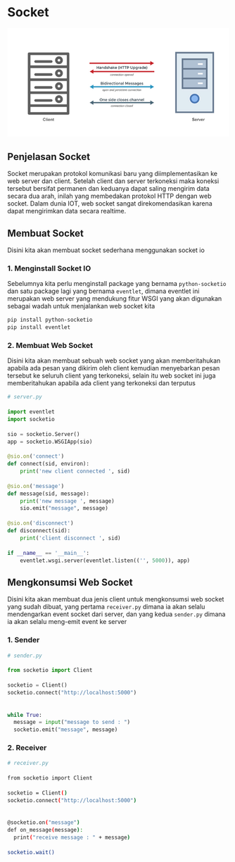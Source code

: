 # Socket

<img src="./websocket.jpg" width="600" />

## Penjelasan Socket

Socket merupakan protokol komunikasi baru yang diimplementasikan ke web server dan client. Setelah client dan server terkoneksi maka koneksi tersebut bersifat permanen dan keduanya dapat saling mengirim data secara dua arah, inilah yang membedakan protokol HTTP dengan web socket. Dalam dunia IOT, web socket sangat direkomendasikan karena dapat mengirimkan data secara realtime.

## Membuat Socket

Disini kita akan membuat socket sederhana menggunakan socket io

### 1. Menginstall Socket IO

Sebelumnya kita perlu menginstall package yang bernama `python-socketio` dan satu package lagi yang bernama `eventlet`, dimana eventlet ini merupakan web server yang mendukung fitur WSGI yang akan digunakan sebagai wadah untuk menjalankan web socket kita

```bash
pip install python-socketio
pip install eventlet
```

### 2. Membuat Web Socket

Disini kita akan membuat sebuah web socket yang akan memberitahukan apabila ada pesan yang dikirim oleh client kemudian menyebarkan pesan tersebut ke seluruh client yang terkoneksi, selain itu web socket ini juga memberitahukan apabila ada client yang terkoneksi dan terputus

```python
# server.py

import eventlet
import socketio

sio = socketio.Server()
app = socketio.WSGIApp(sio)

@sio.on('connect')
def connect(sid, environ):
    print('new client connected ', sid)

@sio.on('message')
def message(sid, message):
    print('new message ', message)
    sio.emit("message", message)

@sio.on('disconnect')
def disconnect(sid):
    print('client disconnect ', sid)

if __name__ == '__main__':
    eventlet.wsgi.server(eventlet.listen(('', 5000)), app)
```

## Mengkonsumsi Web Socket

Disini kita akan membuat dua jenis client untuk mengkonsumsi web socket yang sudah dibuat, yang pertama `receiver.py` dimana ia akan selalu mendengarkan event socket dari server, dan yang kedua `sender.py` dimana ia akan selalu meng-emit event ke server

### 1. Sender

```python
# sender.py

from socketio import Client

socketio = Client()
socketio.connect("http://localhost:5000")


while True:
  message = input("message to send : ")
  socketio.emit("message", message)
```

### 2. Receiver

```bash
# receiver.py

from socketio import Client

socketio = Client()
socketio.connect("http://localhost:5000")


@socketio.on("message")
def on_message(message):
  print("receive message : " + message)

socketio.wait()
```
